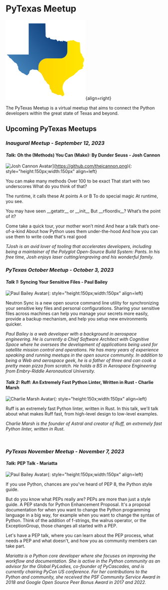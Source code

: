 # PyTexas Meetup


![PyTexas Logo](assets/images/pytexas-logo.png){align=right}

The PyTexas Meetup is a virtual meetup that aims to 
connect the Python developers within the great state
of Texas and beyond. 

## Upcoming PyTexas Meetups


### _Inaugural Meetup - September 12, 2023_

#### _Talk:_  Oh the (Methods) You Can (Make): By Dunder Seuss - Josh Cannon
![Josh Cannon Avatar](https://github.com/dijital20.png)](https://github.com/thejcannon.png){: style="height:150px;width:150px" align=left}

You can make many methods
Over 100 to be exact
That start with two underscores
What do you think of that?

The runtime, it calls these
At points A or B
To do special magic
At runtime, you see.

You may have seen \_\_getattr\_\_ or \_\_init\_\_
But \_\_rfloordiv\_\_? What’s the point of it?

Come take a quick tour, your mother won’t mind
And hear a talk that’s one-of-a-kind
About how Python uses them under-the-hood
And how you can use them to write code that's real good

_TJosh is an avid lover of tooling that accelerates developers, including being a maintainer of the Polyglot Open-Source Build System: Pants. In his free time, Josh enjoys laser cutting/engraving and his wonderful family._

### _PyTexas October Meetup - October 3, 2023_

#### _Talk 1:_ Syncing Your Sensitive Files - Paul Bailey
![Paul Bailey Avatar](https://2023.allthingsopen.org/wp-content/uploads/2023/06/paulbailey-1.jpg){: style="height:150px;width:150px" align=left}

Neutron Sync is a new open source command line utility for synchronizing your sensitive key files and personal configurations. Sharing your sensitive files across machines can help you manage your secrets more easily, provide a backup mechanism, and help you setup new environments quicker.

_Paul Bailey is a web developer with a background in aerospace engineering. He is currently a Chief Software Architect with Cognitive Space where he oversees the development of applications being used for satellite mission control and operations. He has many years of experience speaking and running meetups in the open source community. In addition to being a Web and aerospace geek, he is a father of three and can cook a pretty mean pizza from scratch. He holds a BS in Aerospace Engineering from Embry-Riddle Aeronautical University._

#### _Talk 2:_ Ruff: An Extremely Fast Python Linter, Written in Rust - Charlie Marsh
![Charlie Marsh Avatar](https://github.com/astral-sh/ruff/assets/1309177/110ba2da-cd42-4897-b7d3-23f77897717c){: style="height:150x;width:150px" align=left}

Ruff is an extremely fast Python linter, written in Rust. In this talk, we'll talk about what makes Ruff fast, from high-level design to low-level examples.

_Charlie Marsh is the founder of Astral and creator of Ruff, an extremely fast Python linter, written in Rust._

<br>

### _PyTexas November Meetup - November 7, 2023_

#### _Talk:_ PEP Talk - Mariatta
![Paul Bailey Avatar](https://GitHub.com/mariatta.png){: style="height:150px;width:150px" align=left}

If you use Python, chances are you've heard of PEP 8, the Python style guide.

But do you know what PEPs really are? PEPs are more than just a style guide. A PEP stands for Python Enhancement Proposal. It's a proposal documentation for when you want to change the Python programming language in a big way, for example when you want to change the syntax of Python. Think of the addition of f-strings, the walrus operator, or the ExceptionGroup, those changes all started with a PEP.

Let's have a PEP talk, where you can learn about the PEP process, what needs a PEP and what doesn't, and how you as community members can take part.

*Mariatta is a Python core developer where she focuses on improving the workflow and documentation. She is active in the Python community as an advisor for the Global PyLadies, co-founder of PyCascades, and is currently chairing PyCon US conference.
For her contributions to the Python and community, she received the PSF Community Service Award in 2018 and Google Open Source Peer Bonus Award in 2017 and 2022.*

